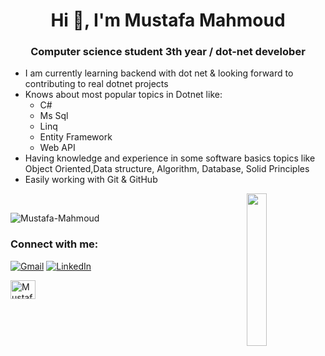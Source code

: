 <h1 align="center">Hi 👋, I'm Mustafa Mahmoud</h1>
<h3 align="center">Computer science student 3th year / dot-net develober </h3>

* I am currently learning backend with dot net & looking forward to contributing to real dotnet projects
* Knows about most popular topics in Dotnet like:
  - C#
  - Ms Sql
  - Linq
  - Entity Framework
  - Web API
* Having  knowledge and experience in some software basics topics like Object Oriented,Data structure, Algorithm, Database, Solid Principles
* Easily working with Git & GitHub
 <img src="https://avatars.githubusercontent.com/u/166222613?v=4" align="right" width="25%"/>
  
</br>
<p align="left"> <img src="https://komarev.com/ghpvc/?username=Mustafa-Mahmoud-1&label=Profile%20views&color=0e75b6&style=flat" alt="Mustafa-Mahmoud" /> </p>

<h3 align="left">Connect with me:</h3>

[![Gmail](https://img.shields.io/badge/-GMAIL-D14836?style=for-the-badge&logo=gmail&logoColor=white)](mailto:dev.mustafa.mahmoud.ahmed@gmail.com)
[![LinkedIn](https://img.shields.io/badge/-LINKEDIN-0077B5?style=for-the-badge&logo=linkedin&logoColor=white)](https://www.linkedin.com/in/mustafa-mahmoud-0x/)

<a href="https://codeforces.com/profile/Mustafa.Mahmoud_1" target="blank"><img align="center" src="https://raw.githubusercontent.com/rahuldkjain/github-profile-readme-generator/master/src/images/icons/Social/codeforces.svg" alt="Mustafa.Mahmoud_1" height="30" width="40" /></a>
